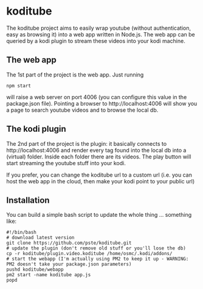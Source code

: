 # koditube

The koditube project aims to easily wrap youtube (without authentication, easy as browsing it) into a web app written in Node.js.
The web app can be queried by a kodi plugin to stream these videos into your kodi machine.

## The web app

The 1st part of the project is the web app. Just running
```
npm start
```
will raise a web server on port 4006 (you can configure this value in the package.json file).
Pointing a browser to http://localhost:4006 will show you a page to search youtube videos and to browse the local db.

## The kodi plugin

The 2nd part of the project is the plugin: it basically connects to http://localhost:4006 and render every tag found into the local db into a (virtual) folder.
Inside each folder there are its videos. The play button will start streaming the youtube stuff into your kodi.

If you prefer, you can change the koditube url to a custom url (i.e. you can host the web app in the cloud, then make your kodi point to your public url)

## Installation

You can build a simple bash script to update the whole thing  ... something like: 
```
#!/bin/bash
# download latest version
git clone https://github.com/pste/koditube.git
# update the plugin (don't remove old stuff or you'll lose the db)
cp -r koditube/plugin.video.koditube /home/osmc/.kodi/addons/
# start the webapp (I'm actually using PM2 to keep it up - WARNING: PM2 doesn't take your package.json parameters)
pushd koditube/webapp
pm2 start -name koditube app.js
popd
```
